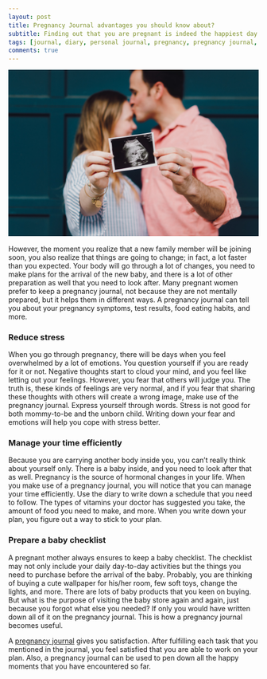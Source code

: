 ```yaml
---
layout: post
title: Pregnancy Journal advantages you should know about?
subtitle: Finding out that you are pregnant is indeed the happiest day of your life.
tags: [journal, diary, personal journal, pregnancy, pregnancy journal, online journal, online diary, writing, writing community]
comments: true
---
```


![Pregnancy Journal advantages you should know about?](/img/post/pregnancy-journal-advantages-you-should-know-about.jpg)

However, the moment you realize that a new family member will be joining soon, you also realize that things are going to change; in fact, a lot faster than you expected. Your body will go through a lot of changes, you need to make plans for the arrival of the new baby, and there is a lot of other preparation as well that you need to look after. Many pregnant women prefer to keep a pregnancy journal, not because they are not mentally prepared, but it helps them in different ways. A pregnancy journal can tell you about your pregnancy symptoms, test results, food eating habits, and more.

<h3>Reduce stress</h3>
When you go through pregnancy, there will be days when you feel overwhelmed by a lot of emotions. You question yourself if you are ready for it or not. Negative thoughts start to cloud your mind, and you feel like letting out your feelings. However, you fear that others will judge you. The truth is, these kinds of feelings are very normal, and if you fear that sharing these thoughts with others will create a wrong image, make use of the pregnancy journal. Express yourself through words. Stress is not good for both mommy-to-be and the unborn child. Writing down your fear and emotions will help you cope with stress better.

<h3>Manage your time efficiently</h3>
Because you are carrying another body inside you, you can’t really think about yourself only. There is a baby inside, and you need to look after that as well. Pregnancy is the source of hormonal changes in your life. When you make use of a pregnancy journal, you will notice that you can manage your time efficiently. Use the diary to write down a schedule that you need to follow. The types of vitamins your doctor has suggested you take, the amount of food you need to make, and more. When you write down your plan, you figure out a way to stick to your plan.

<h3>Prepare a baby checklist</h3>
A pregnant mother always ensures to keep a baby checklist. The checklist may not only include your daily day-to-day activities but the things you need to purchase before the arrival of the baby. Probably, you are thinking of buying a cute wallpaper for his/her room, few soft toys, change the lights, and more. There are lots of baby products that you keen on buying. But what is the purpose of visiting the baby store again and again, just because you forgot what else you needed? If only you would have written down all of it on the pregnancy journal. This is how a pregnancy journal becomes useful.

A <a href="https://www.goodnightjournal.com/online-journal/pregnancy-journal" target="_blank">pregnancy journal</a> gives you satisfaction. After fulfilling each task that you mentioned in the journal, you feel satisfied that you are able to work on your plan. Also, a pregnancy journal can be used to pen down all the happy moments that you have encountered so far.